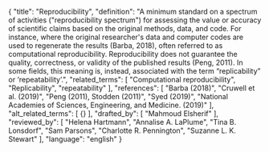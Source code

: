 {
  "title": "Reproducibility",
  "definition": "A minimum standard on a spectrum of activities (\"reproducibility spectrum\") for assessing the value or accuracy of scientific claims based on the original methods, data, and code. For instance, where the original researcher's data and computer codes are used to regenerate the results (Barba, 2018), often referred to as computational reproducibility. Reproducibility does not guarantee the quality, correctness, or validity of the published results (Peng, 2011). In some fields, this meaning is, instead, associated with the term “replicability” or ‘repeatability’.",
  "related_terms": [
    "Computational reproducibility",
    "Replicability",
    "repeatability"
  ],
  "references": [
    "Barba (2018)",
    "Cruwell et al. (2019)",
    "Peng (2011), Stodden (2011)",
    "Syed (2019)",
    "National Academies of Sciences, Engineering, and Medicine. (2019)"
  ],
  "alt_related_terms": [
    {}
  ],
  "drafted_by": [
    "Mahmoud Elsherif"
  ],
  "reviewed_by": [
    "Helena Hartmann",
    "Annalise A. LaPlume",
    "Tina B. Lonsdorf",
    "Sam Parsons",
    "Charlotte R. Pennington",
    "Suzanne L. K. Stewart"
  ],
  "language": "english"
}
